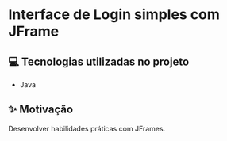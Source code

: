 # Interface de Login simples com JFrame

## 💻 Tecnologias utilizadas no projeto

- Java

## ✨ Motivação

Desenvolver habilidades práticas com JFrames.

